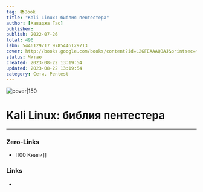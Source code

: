```yaml
---
tag: 📚Book
title: "Kali Linux: библия пентестера"
author: [Хаваджа Гас]
publisher: 
publish: 2022-07-26
total: 496
isbn: 5446129717 9785446129713
cover: http://books.google.com/books/content?id=L2GFEAAAQBAJ&printsec=frontcover&img=1&zoom=1&edge=curl&source=gbs_api
status: Читаю
created: 2023-08-22 13:19:54
updated: 2023-08-22 13:19:54
category: Сети, Pentest
---
```


![cover|150](http://books.google.com/books/content?id=L2GFEAAAQBAJ&printsec=frontcover&img=1&zoom=1&edge=curl&source=gbs_api)

# Kali Linux: библия пентестера

___
### Zero-Links
- [[00 Книги]]

### Links
-